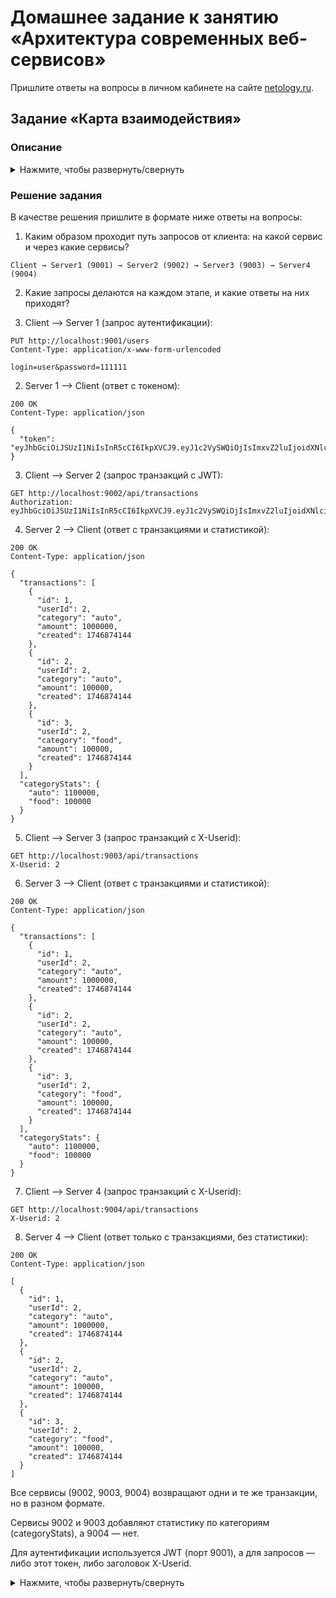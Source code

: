 # Домашнее задание к занятию «Архитектура современных веб-сервисов»

Пришлите ответы на вопросы в личном кабинете на сайте [netology.ru](https://netology.ru).

## Задание «Карта взаимодействия»

### Описание
<details> <summary>Нажмите, чтобы развернуть/свернуть</summary>

Вам попало в руки приложение, состоящее из нескольких сервисов, и клиент к нему. Ваша задача — используя Wireshark, построить карту взаимодействия между сервисами в рамках запросов, которые отправляет клиент. Нужно проанализировать ответы.

В каталоге [assets](assets) даны 4 сервера (`server-1/4`) под платформы:

1. *.bin — Linux.
2. *.exe — Windows.
3. i*.bin — macOS.

А также клиент к ним (`client`):

1. *.bin — Linux.
2. *.exe — Windows.
3. i*.bin — macOS.

### Этапы выполнения

1. Скачайте серверы для вашей платформы. Не забудьте проверить любые скачиваемые файлы через VirusTotal.
2. Скачайте каталоги с ключами **[`keys1`](assets/keys1)** и **[`keys2`](assets/keys2)** и разместите их в том же каталоге, что и скачанные в п.1 серверы.
3. Запустите по порядку серверы от 1 до 4. Они стартуют на портах 9001–9004 соответственно.
4. Запустите Wireshark в режиме отслеживания loopback (`Loopback: lo`).
5. Запустите клиента, проверяя, что клиент выводит ответ в том виде, как показано ниже. Часть данных может отличаться.


```json
{
  "transactions": [
    {
      "id": 1,
      "userId": 999,
      "category": "auto",
      "amount": 1000000,
      "created": 1613389415
    }
  ],
  "categoryStats": {
    "auto": 1000000
  }
}
```

**Примечание**. Вы не сможете скачать сами каталоги, если не умеете пользоваться Git, поэтому аккуратно скачайте файлы ключей и положите их в соответствующие каталоги, которые создаёте на своём компьютере. У вас должна получиться структура:

- keys1/
  - public.key
  - private.key
- keys2/
  - public.key
- client-x64.bin (либо другой для вашей платформы)
- server1-x64.bin (либо другой для вашей платформы)
- server2-x64.bin (либо другой для вашей платформы)
- server3-x64.bin (либо другой для вашей платформы)
- server4-x64.bin (либо другой для вашей платформы)

Серверы и клиенты запускайте из командной строки.

</details>

### Решение задания

В качестве решения пришлите в формате ниже ответы на вопросы:
1. Каким образом проходит путь запросов от клиента: на какой сервис и через какие сервисы?
```
Client → Server1 (9001) → Server2 (9002) → Server3 (9003) → Server4 (9004)
```


2. Какие запросы делаются на каждом этапе, и какие ответы на них приходят?

1. Client --> Server 1 (запрос аутентификации):
```
PUT http://localhost:9001/users  
Content-Type: application/x-www-form-urlencoded  

login=user&password=111111  
```

2. Server 1 --> Client (ответ с токеном):
```
200 OK  
Content-Type: application/json  

{  
  "token": "eyJhbGciOiJSUzI1NiIsInR5cCI6IkpXVCJ9.eyJ1c2VySWQiOjIsImxvZ2luIjoidXNlciIsInJvbGVzIjpbIlVTRVIiXSwiaWF0IjoxNzQ2ODc0MzAxLCJleHAiOjE3NDY4Nzc5MDF9.fcbNOlPVC4GwysrqOcCHboGsT4xCd7L5a9KHCkPwXRsKd_3ysH6L6O2X1n4tUsyqgD..."  
}  

```

3. Client --> Server 2 (запрос транзакций с JWT):
```
GET http://localhost:9002/api/transactions  
Authorization: eyJhbGciOiJSUzI1NiIsInR5cCI6IkpXVCJ9.eyJ1c2VySWQiOjIsImxvZ2luIjoidXNlciIsInJvbGVzIjpbIlVTRVIiXSwiaWF0IjoxNzQ2ODc0MzAxLCJleHAiOjE3NDY4Nzc5MDF9.fcbNOlPVC4GwysrqOcCHboGsT4xCd7L5a9KHCkPwXRsKd_3ysH6L6O2X1n4tUsyqgD...  

```

4. Server 2 --> Client (ответ с транзакциями и статистикой):
```
200 OK  
Content-Type: application/json  

{  
  "transactions": [  
    {  
      "id": 1,  
      "userId": 2,  
      "category": "auto",  
      "amount": 1000000,  
      "created": 1746874144  
    },  
    {  
      "id": 2,  
      "userId": 2,  
      "category": "auto",  
      "amount": 100000,  
      "created": 1746874144  
    },  
    {  
      "id": 3,  
      "userId": 2,  
      "category": "food",  
      "amount": 100000,  
      "created": 1746874144  
    }  
  ],  
  "categoryStats": {  
    "auto": 1100000,  
    "food": 100000  
  }  
}  
```

5. Client --> Server 3 (запрос транзакций с X-Userid):

```
GET http://localhost:9003/api/transactions  
X-Userid: 2  
```

6. Server 3 --> Client (ответ с транзакциями и статистикой):
```
200 OK  
Content-Type: application/json  

{  
  "transactions": [  
    {  
      "id": 1,  
      "userId": 2,  
      "category": "auto",  
      "amount": 1000000,  
      "created": 1746874144  
    },  
    {  
      "id": 2,  
      "userId": 2,  
      "category": "auto",  
      "amount": 100000,  
      "created": 1746874144  
    },  
    {  
      "id": 3,  
      "userId": 2,  
      "category": "food",  
      "amount": 100000,  
      "created": 1746874144  
    }  
  ],  
  "categoryStats": {  
    "auto": 1100000,  
    "food": 100000  
  }  
}  
```
7. Client --> Server 4 (запрос транзакций с X-Userid):

```
GET http://localhost:9004/api/transactions  
X-Userid: 2  
```

8. Server 4 --> Client (ответ только с транзакциями, без статистики):

```
200 OK  
Content-Type: application/json  

[  
  {  
    "id": 1,  
    "userId": 2,  
    "category": "auto",  
    "amount": 1000000,  
    "created": 1746874144  
  },  
  {  
    "id": 2,  
    "userId": 2,  
    "category": "auto",  
    "amount": 100000,  
    "created": 1746874144  
  },  
  {  
    "id": 3,  
    "userId": 2,  
    "category": "food",  
    "amount": 100000,  
    "created": 1746874144  
  }  
]  
```


Все сервисы (9002, 9003, 9004) возвращают одни и те же транзакции, но в разном формате.

Сервисы 9002 и 9003 добавляют статистику по категориям (categoryStats), а 9004 — нет.

Для аутентификации используется JWT (порт 9001), а для запросов — либо этот токен, либо заголовок X-Userid.


<details> <summary>Нажмите, чтобы развернуть/свернуть</summary>


### Формат ответа

Обратите внимание: это формат, а не пример реального взаимодействия из вашего задания.

```text
1. Client --> Server 4 (запрос):

GET http://localhost:9004/authenticate
Content-Type: application/json

{
  "login": "root",
  "password": "secret"
}

2. Server 4 --> Server 3 (запрос):

GET http://localhost:9003/authenticate
Content-Type: application/json

{
  "login": "root",
  "password": "secret"
}

3. Server 3 --> Server 4 (ответ):

200 OK
Content-Type: application/json

{
  "transactions": [
    {
      "id": 1,
      "userId": 999,
      "category": "auto",
      "amount": 1000000,
      "created": 1613389415
    }
  ],
  "categoryStats": {
    "auto": 1000000
  }
}

3. Server 4 --> Client (ответ):

200 OK
Content-Type: application/json

{
  "transactions": [
    {
      "id": 1,
      "userId": 999,
      "category": "auto",
      "amount": 1000000,
      "created": 1613389415
    }
  ],
  "categoryStats": {
    "auto": 1000000
  }
}
```

## Задание «Токен»

Это необязательное задание. Его невыполнение не влияет на получение зачёта по домашнему заданию.

### Задача

В рамках того же проекта из каталога [assets](assets) вам даны ключи. Они находятся в каталогах [`keys1`](assets/keys1) и [`keys2`](assets/keys2) соответственно. Ключи предназначены для `server1` и `server2` соответственно.

Используя полученную вами в первом задании схему взаимодействия, запросы и ответы на каждом этапе, попробуйте предположить, для чего используются эти ключи.

<details>
<summary>Несколько подсказок</summary>

1. Попробуйте сравнить содержимое каталогов `keys1` и `keys2`.
2. Попытайтесь подменить один или несколько ключей и посмотреть, на что это повлияет. Не забудьте перезапустить тот сервис, для которого вы поменяли ключ.
3. Возможно, часть передаваемых данных закодирована каким-то алгоритмом. Попробуйте декодировать её и посмотреть, есть ли данные, которые указывают на то, как использовались ключи.
</details>

### Решение задания

В качестве решения пришлите информацию:
1. Для чего и на каком этапе используется, если используется, каждый ключ из каталога `keys1`.
2. Для чего и на каком этапе используется, если используется, ключ из каталога `keys2`.

</details>
